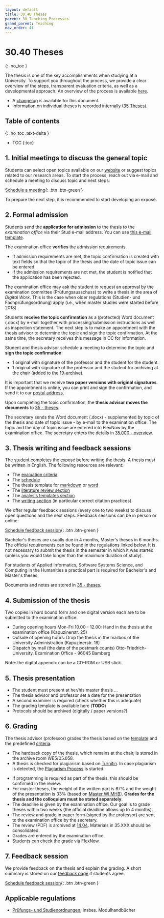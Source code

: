 ```yaml
---
layout: default
title: 30.40 Theses
parent: 30 Teaching Processes
grand_parent: Teaching
nav_order: 41
---
```


# 30.40 Theses
{: .no_toc }

The thesis is one of the key accomplishments when studying at a University. To support you throughout the process, we provide a clear overview of the steps, transparent evaluation criteria, as well as a developmental approach.
An overview of the process is available [here](30.40.theses_process.html).

- A [changelog](https://github.com/digital-work-lab/handbook/commits/main/docs/teaching/30_processes/30.40.theses.md) is available for this document.
- Information on individual theses is recorded internally ([35 Theses](../35_theses.html)).

## Table of contents
{: .no_toc .text-delta }

- TOC
{:toc}

## 1. Initial meetings to discuss the general topic

Students can select open topics available on our [website](https://www.uni-bamberg.de/digital-work/studium/abschlussarbeiten/) or suggest topics related to our research areas.
To start the process, reach out via e-mail and schedule a meeting to discuss topic and next steps:

[Schedule a meeting](https://calendly.com/gerit-wagner/30min){: .btn .btn-green }

To prepare the next step, it is recommended to start developing an exposé.

## 2. Formal admission

Students send the **application for admission** to the thesis to the *examination office* via their Stud e-mail address. You can use [this e-mail template](30.40.thesis_admission_mail.html).

The examination office **verifies** the admission requirements.

- If admission requirements are met, the topic confirmation is created with text fields so that the topic of the thesis and the date of topic issue can be entered.
- If the admission requirements are not met, the student is notified that the application has been rejected.

The examination office may ask the student to request an approval by the examination committee (Prüfungsausschuss) to write a thesis in the area of *Digital Work*. This is the case when older regulations (Studien- und Fachprüfungsordnung) apply (i.e., when master studies were started before 2018).

Students **receive the topic confirmation** as a (protected) Word document (.docx) by e-mail together with processing/submission instructions as well as inspection statement. The next step is to make an appointment with the thesis advisor to determine the topic and sign the topic confirmation. At the same time, the secretary receives this message in CC for information.

Student and thesis advisor schedule a meeting to determine the topic and **sign the topic confirmation**:

- 1 original with signature of the professor and the student for the student.
- 1 original with signature of the professor and the student for archiving at the chair (added to the [19-archive](https://nc-2272638881871040784.nextcloud-ionos.com/index.php/apps/files/files?dir=/10-lab/19_archive&fileid=62)).

It is important that we receive **two paper versions with original signatures**.
If the appointment is online, you can print and sign the confirmation, and send it to our [postal address](https://www.uni-bamberg.de/digital-work/team/prof-dr-gerit-wagner/).

Upon completing the topic confirmation, the **thesis advisor moves the documents** to [35 - theses](https://nc-2272638881871040784.nextcloud-ionos.com/index.php/apps/files/?dir=/30-teaching/35_theses&fileid=124).

The secretary sends the Word document (.docx) - supplemented by topic of the thesis and date of topic issue - by e-mail to the examination office. The topic and the day of topic issue are entered into FlexNow by the examination office.
The secretary enters the details in [35.000 - overview](https://nc-2272638881871040784.nextcloud-ionos.com/index.php/apps/files/?dir=/30-teaching/35_theses/000_overview&fileid=608).

## 3. Thesis writing and feedback sessions

The student completes the exposé before writing the thesis.
A thesis must be written in English.
The following resources are relevant:

- The [evaluation criteria](30.40.theses_criteria.html)
- The [schedule](30.40.theses_schedule.html)
- The thesis template for [markdown](https://github.com/digital-work-lab/thesis-template) or [word](https://raw.githubusercontent.com/digital-work-lab/handbook/main/assets/docs/template.docx)
- The [literature review section](../../research/20_processes/20.10.literature-review.html)
- The [analysis templates section](../../research/20_processes/20.21.analysis-templates.html)
- The [writing section](../../research/20_processes/20.29.writing.html) (in particular correct citation practices)

We offer regular feedback sessions (every one to two weeks) to discuss open questions and the next steps. Feedback sessions can be in person or online:

[Schedule feedback session](https://calendly.com/gerit-wagner/30min){: .btn .btn-green }

Bachelor's theses are usually due in 4 months, Master's theses in 6 months. The official requirements can be found in the regulations linked below.
It is not necessary to submit the thesis in the semester in which it was started (unless you would take longer than the maximum duration of study).

For students of Applied Informatics, Software Systems Science, and Computing in the Humanities a practical part is required for Bachelor's and Master's theses.

Documents and notes are stored in [35 - theses](https://nc-2272638881871040784.nextcloud-ionos.com/index.php/apps/files/?dir=/30-teaching/35_theses&fileid=124).

## 4. Submission of the thesis

Two copies in hard bound form and one digital version each are to be submitted to the examination office.

- During opening hours Mon-Fri 10.00 - 12.00: Hand in the thesis at the examination office (Kapuzinerstr. 25)
- Outside of opening hours: Drop the thesis in the mailbox of the University Administration (Kapuzinerstr. 16)
- Dispatch by mail (the date of the postmark counts) Otto-Friedrich-University, Examination Office - 96045 Bamberg

Note: the digital appendix can be a CD-ROM or USB stick.

## 5. Thesis presentation

- The student must present at her/his master thesis ...
- The thesis advisor and professor set a date for the presentation
- A second examiner is required (check whether this is adequate)
- The grading template is available here (**TODO**)
- Protocols should be archived (digitally / paper versions?)

## 6. Grading

The thesis advisor (professor) grades the thesis based on the [template](https://github.com/digital-work-lab/handbook/tree/main/src/thesis_review) and the predefined [criteria](30.40.theses_criteria.html).

- The hardback copy of the thesis, which remains at the chair, is stored in the archive room WE5/05.058.
- A thesis is checked for plagiarism based on [Turnitin](https://www.uni-bamberg.de/its/turnitin). In case plagiarism is detected, the [Plagiarism Process](30.52.plagiarism.html) is started.
<!-- generative AI: cannot be detected reliably -->
- If programming is required as part of the thesis, this should be confirmed in the review.
- For master theses, the weight of the written part is 67% and the weight of the presentation is 33% (based on [Master WI MHB](https://www.uni-bamberg.de/fileadmin/abt-studium/Modulhandbuecher/WIAI/WI/Master/MHB_MA_WI_2018.pdf)). **Grades for the thesis and the colloquium must be stated separately**.
- The deadline is given by the examination office. Our goal is to grade theses within two weeks (the official deadline allows up to 4 months). 
- The review and grade in paper form (signed by the professor) are sent to the examination office by the secretary.
- The review (PDF) is archived at [14.04](https://nc-2272638881871040784.nextcloud-ionos.com/index.php/apps/files/?dir=/10-lab/14_grades/04_theses&fileid=73). Materials in 35.XXX should be consolidated.
- Grades are entered by the examination office.
- Students can check the grade via FlexNow.

## 7. Feedback session

We provide feedback on the thesis and explain the grading. A short summary is stored on our [feedback page](30.40.theses_feedback.html) if students agree.

[Schedule feedback session](https://calendly.com/gerit-wagner/30min){: .btn .btn-green }

## Applicable regulations

<!-- 
- Bachelor Business Information Systems
- Bachelor International Information Systems Management
- Bachelor Angewandte Informatik
- Bachelor Software Systems Science
- Master Business Information Systems
- Master International Information Systems Management
- Master Angewandte Informatik
- Master Software Systems Science
- Master Computing in the Humanities
 -->

- [Prüfungs- und Studienordnungen](https://www.uni-bamberg.de/abt-studium/aufgaben/pruefungs-studienordnungen/), insbes. Modulhandbücher
